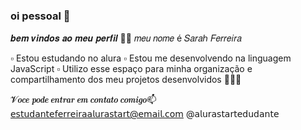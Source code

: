 ### oi pessoal 👋​

𝒃𝒆𝒎 𝒗𝒊𝒏𝒅𝒐𝒔 𝒂𝒐 𝒎𝒆𝒖 𝒑𝒆𝒓𝒇𝒊𝒍 ​💙​💙​
𝑚𝑒𝑢 𝑛𝑜𝑚𝑒 é 𝑆𝑎𝑟𝑎ℎ 𝐹𝑒𝑟𝑟𝑒𝑖𝑟𝑎

▫️​ Estou estudando no alura
▫️​ Estou me desenvolvendo na linguagem JavaScript
▫️​ Utilizo esse espaço para minha organização e compartilhamento dos meu projetos desenvolvidos ​🧑🏾‍💻​

𝓥𝒐𝒄𝒆 𝒑𝒐𝒅𝒆 𝒆𝒏𝒕𝒓𝒂𝒓 𝒆𝒎 𝒄𝒐𝒏𝒕𝒂𝒕𝒐 𝒄𝒐𝒎𝒊𝒈𝒐​📫​
𝖾𝗌𝗍𝗎𝖽𝖺𝗇𝗍𝖾𝖿𝖾𝗋𝗋𝖾𝗂𝗋𝖺𝖺𝗅𝗎𝗋𝖺𝗌𝗍𝖺𝗋𝗍@𝖾𝗆𝖺𝗂𝗅.𝖼𝗈𝗆
@𝖺𝗅𝗎𝗋𝖺𝗌𝗍𝖺𝗋𝗍𝖾𝖽𝗎𝖽𝖺𝗇𝗍𝖾


